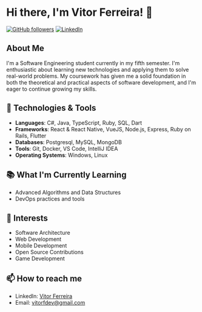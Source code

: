 # Hi there, I'm Vitor Ferreira! 👋

[![GitHub followers](https://img.shields.io/github/followers/yourusername?label=Follow&style=social)](https://github.com/vitorfdev)
[![LinkedIn](https://img.shields.io/badge/LinkedIn-Connect-blue)](https://www.linkedin.com/in/vitorfdev)

## About Me

I'm a Software Engineering student currently in my fifth semester. I'm enthusiastic about learning new technologies and applying them to solve real-world problems. My coursework has given me a solid foundation in both the theoretical and practical aspects of software development, and I'm eager to continue growing my skills.

## 🔧 Technologies & Tools

- **Languages**: C#, Java, TypeScript, Ruby, SQL, Dart
- **Frameworks**: React & React Native, VueJS, Node.js, Express, Ruby on Rails, Flutter
- **Databases**: Postgresql, MySQL, MongoDB
- **Tools**: Git, Docker, VS Code, IntelliJ IDEA
- **Operating Systems**: Windows, Linux

## 📚 What I'm Currently Learning

- Advanced Algorithms and Data Structures
- DevOps practices and tools

## 🌱 Interests

- Software Architecture
- Web Development
- Mobile Development
- Open Source Contributions
- Game Development

## 📫 How to reach me

- LinkedIn: [Vitor Ferreira](https://www.linkedin.com/in/vitorfdev)
- Email: vitorfdev@gmail.com
